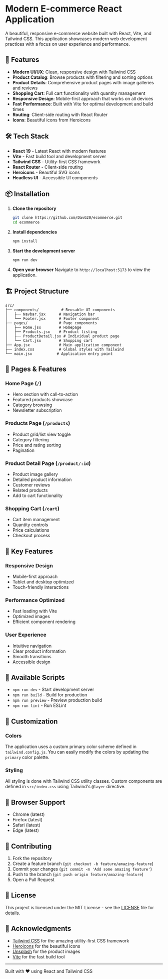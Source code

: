 # Modern E-commerce React Application

A beautiful, responsive e-commerce website built with React, Vite, and Tailwind CSS. This application showcases modern web development practices with a focus on user experience and performance.

## 🚀 Features

- **Modern UI/UX**: Clean, responsive design with Tailwind CSS
- **Product Catalog**: Browse products with filtering and sorting options
- **Product Details**: Comprehensive product pages with image galleries and reviews
- **Shopping Cart**: Full cart functionality with quantity management
- **Responsive Design**: Mobile-first approach that works on all devices
- **Fast Performance**: Built with Vite for optimal development and build times
- **Routing**: Client-side routing with React Router
- **Icons**: Beautiful icons from Heroicons

## 🛠️ Tech Stack

- **React 19** - Latest React with modern features
- **Vite** - Fast build tool and development server
- **Tailwind CSS** - Utility-first CSS framework
- **React Router** - Client-side routing
- **Heroicons** - Beautiful SVG icons
- **Headless UI** - Accessible UI components

## 📦 Installation

1. **Clone the repository**
   ```bash
   git clone https://github.com/DavG20/ecommerce.git
   cd ecommerce
   ```

2. **Install dependencies**
   ```bash
   npm install
   ```

3. **Start the development server**
   ```bash
   npm run dev
   ```

4. **Open your browser**
   Navigate to `http://localhost:5173` to view the application.

## 🏗️ Project Structure

```
src/
├── components/          # Reusable UI components
│   ├── Navbar.jsx      # Navigation bar
│   └── Footer.jsx      # Footer component
├── pages/              # Page components
│   ├── Home.jsx        # Homepage
│   ├── Products.jsx    # Product listing
│   ├── ProductDetail.jsx # Individual product page
│   └── Cart.jsx        # Shopping cart
├── App.jsx             # Main application component
├── index.css           # Global styles with Tailwind
└── main.jsx           # Application entry point
```

## 🎨 Pages & Features

### Home Page (`/`)
- Hero section with call-to-action
- Featured products showcase
- Category browsing
- Newsletter subscription

### Products Page (`/products`)
- Product grid/list view toggle
- Category filtering
- Price and rating sorting
- Pagination

### Product Detail Page (`/product/:id`)
- Product image gallery
- Detailed product information
- Customer reviews
- Related products
- Add to cart functionality

### Shopping Cart (`/cart`)
- Cart item management
- Quantity controls
- Price calculations
- Checkout process

## 🎯 Key Features

### Responsive Design
- Mobile-first approach
- Tablet and desktop optimized
- Touch-friendly interactions

### Performance Optimized
- Fast loading with Vite
- Optimized images
- Efficient component rendering

### User Experience
- Intuitive navigation
- Clear product information
- Smooth transitions
- Accessible design

## 🚀 Available Scripts

- `npm run dev` - Start development server
- `npm run build` - Build for production
- `npm run preview` - Preview production build
- `npm run lint` - Run ESLint

## 🎨 Customization

### Colors
The application uses a custom primary color scheme defined in `tailwind.config.js`. You can easily modify the colors by updating the `primary` color palette.

### Styling
All styling is done with Tailwind CSS utility classes. Custom components are defined in `src/index.css` using Tailwind's `@layer` directive.

## 📱 Browser Support

- Chrome (latest)
- Firefox (latest)
- Safari (latest)
- Edge (latest)

## 🤝 Contributing

1. Fork the repository
2. Create a feature branch (`git checkout -b feature/amazing-feature`)
3. Commit your changes (`git commit -m 'Add some amazing feature'`)
4. Push to the branch (`git push origin feature/amazing-feature`)
5. Open a Pull Request

## 📄 License

This project is licensed under the MIT License - see the [LICENSE](LICENSE) file for details.

## 🙏 Acknowledgments

- [Tailwind CSS](https://tailwindcss.com/) for the amazing utility-first CSS framework
- [Heroicons](https://heroicons.com/) for the beautiful icons
- [Unsplash](https://unsplash.com/) for the product images
- [Vite](https://vitejs.dev/) for the fast build tool

---

Built with ❤️ using React and Tailwind CSS
